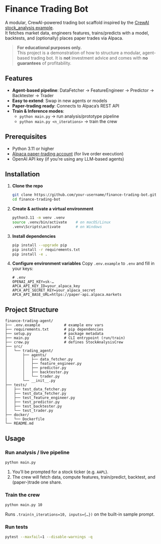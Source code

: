 # Finance Trading Bot

A modular, CrewAI-powered trading bot scaffold inspired by the [CrewAI stock_analysis example](https://github.com/crewAIInc/crewAI-examples/tree/main/stock_analysis).  
It fetches market data, engineers features, trains/predicts with a model, backtests, and (optionally) places paper trades via Alpaca.

> **For educational purposes only.**  
> This project is a demonstration of how to structure a modular, agent-based trading bot. It is **not** investment advice and comes with **no guarantees** of profitability.


##  Features

- **Agent-based pipeline**: DataFetcher → FeatureEngineer → Predictor → Backtester → Trader  
- **Easy to extend**: Swap in new agents or models  
- **Paper-trading ready**: Connects to Alpaca’s REST API  
- **Train & Inference modes**:  
  - `python main.py` → run analysis/prototype pipeline  
  - `python main.py <n_iterations>` → train the crew  


##  Prerequisites

- Python 3.11 or higher  
- [Alpaca paper-trading account](https://alpaca.markets/) (for live order execution)  
- OpenAI API key (if you’re using any LLM-based agents)  


##  Installation

1. **Clone the repo**  
   ```bash
   git clone https://github.com/your-username/finance-trading-bot.git
   cd finance-trading-bot

2. **Create & activate a virtual environment**

   ```bash
   python3.11 -m venv .venv
   source .venv/bin/activate    # on macOS/Linux
   .venv\Scripts\activate       # on Windows
   ```

3. **Install dependencies**

   ```bash
   pip install --upgrade pip
   pip install -r requirements.txt
   pip install -e .
   ```

4. **Configure environment variables**
   Copy `.env.example` to `.env` and fill in your keys:

   ```dotenv
   # .env
   OPENAI_API_KEY=sk-…
   APCA_API_KEY_ID=your_alpaca_key
   APCA_API_SECRET_KEY=your_alpaca_secret
   APCA_API_BASE_URL=https://paper-api.alpaca.markets
   ```

##  Project Structure

```
finance-trading-agent/
├── .env.example           # example env vars
├── requirements.txt       # pip dependencies
├── setup.py               # package metadata
├── main.py                # CLI entrypoint (run/train)
├── crew.py                # defines StockAnalysisCrew
├── src/
│   └── trading_agent/
│       ├── agents/
│       │   ├── data_fetcher.py
│       │   ├── feature_engineer.py
│       │   ├── predictor.py
│       │   ├── backtester.py
│       │   └── trader.py
│       └── __init__.py
├── tests/                 
│   ├── test_data_fetcher.py
│   ├── test_data_fetcher.py
│   ├── test_feature_engineer.py
│   ├── test_predictor.py
│   ├── test_backtester.py
│   └── test_trader.py
├── docker/
|   └── Dockerfile
└── README.md
```


##  Usage

### Run analysis / live pipeline

```bash
python main.py
```

1. You’ll be prompted for a stock ticker (e.g. `AAPL`).
2. The crew will fetch data, compute features, train/predict, backtest, and (paper-)trade one share.

### Train the crew

```bash
python main.py 10
```

Runs `.train(n_iterations=10, inputs={…})` on the built-in sample prompt.

### Run tests

```bash
pytest --maxfail=1 --disable-warnings -q
```
